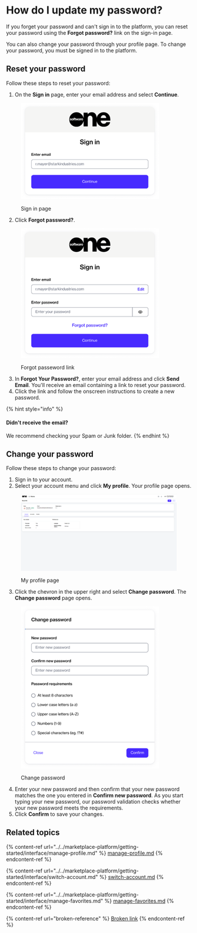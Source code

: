 # How do I update my password?

If you forget your password and can't sign in to the platform, you can reset your password using the **Forgot password?** link on the sign-in page.&#x20;

You can also change your password through your profile page. To change your password, you must be signed in to the platform.

## Reset your password

Follow these steps to reset your password:

1. On the **Sign in** page, enter your email address and select **Continue**.

<figure><img src="../../.gitbook/assets/image (459).png" alt="" width="375"><figcaption><p>Sign in page</p></figcaption></figure>

2. Click **Forgot password?**.

<figure><img src="../../.gitbook/assets/image (460).png" alt="" width="375"><figcaption><p>Forgot passeword link</p></figcaption></figure>

3. In **Forgot Your Password?**, enter your email address and click **Send Email**. You'll receive an email containing a link to reset your password.
4. Click the link and follow the onscreen instructions to create a new password.

{% hint style="info" %}
#### **Didn't receive the email?**

We recommend checking your Spam or Junk folder.&#x20;
{% endhint %}

## Change your password

Follow these steps to change your password:

1. Sign in to your account.
2. Select your account menu and click **My profile**. Your profile page opens.

<figure><img src="../../.gitbook/assets/image (471).png" alt=""><figcaption><p>My profile page</p></figcaption></figure>

3. Click the chevron in the upper right and select **Change password**. The **Change password** page opens.&#x20;

<figure><img src="../../.gitbook/assets/image (429).png" alt="" width="375"><figcaption><p>Change password</p></figcaption></figure>

4. Enter your new password and then confirm that your new password matches the one you entered in **Confirm new password**. As you start typing your new password, our password validation checks whether your new password meets the requirements.&#x20;
5. Click **Confirm** to save your changes.

## Related topics

{% content-ref url="../../marketplace-platform/getting-started/interface/manage-profile.md" %}
[manage-profile.md](../../marketplace-platform/getting-started/interface/manage-profile.md)
{% endcontent-ref %}

{% content-ref url="../../marketplace-platform/getting-started/interface/switch-account.md" %}
[switch-account.md](../../marketplace-platform/getting-started/interface/switch-account.md)
{% endcontent-ref %}

{% content-ref url="../../marketplace-platform/getting-started/interface/manage-favorites.md" %}
[manage-favorites.md](../../marketplace-platform/getting-started/interface/manage-favorites.md)
{% endcontent-ref %}

{% content-ref url="broken-reference" %}
[Broken link](broken-reference)
{% endcontent-ref %}
